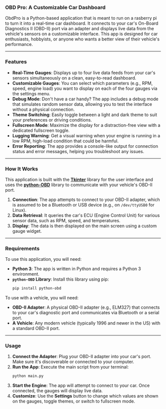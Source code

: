 ### OBD Pro: A Customizable Car Dashboard

ObdPro is a Python-based application that is meant to run on a rasberry pi to turn it into a real-time car dashboard. It connects to your car's On-Board Diagnostics II (OBD-II) port via an adapter and displays live data from the vehicle's sensors on a customizable interface. This app is designed for car enthusiasts, hobbyists, or anyone who wants a better view of their vehicle's performance.

-----

### Features

  * **Real-Time Gauges**: Displays up to four live data feeds from your car's sensors simultaneously on a clean, easy-to-read dashboard.
  * **Customizable Gauges**: You can select which parameters (e.g., RPM, speed, engine load) you want to display on each of the four gauges via the settings menu.
  * **Debug Mode**: Don't have a car handy? The app includes a debug mode that simulates random sensor data, allowing you to test the interface without a physical connection.
  * **Theme Switching**: Easily toggle between a light and dark theme to suit your preferences or driving conditions.
  * **Fullscreen Mode**: Maximize the display for a distraction-free view with a dedicated fullscreen toggle.
  * **Lugging Warning**: Get a visual warning when your engine is running in a low RPM, high-load condition that could be harmful.
  * **Error Reporting**: The app provides a console-like output for connection status and error messages, helping you troubleshoot any issues.

-----

### How It Works

This application is built with the **[Tkinter](https://docs.python.org/3/library/tkinter.html)** library for the user interface and uses the **[python-OBD](https://python-obd.readthedocs.io/en/latest/)** library to communicate with your vehicle's OBD-II port.

1.  **Connection**: The app attempts to connect to your OBD-II adapter, which is assumed to be a Bluetooth or USB device (e.g., on `/dev/ttyUSB0` for Linux).
2.  **Data Retrieval**: It queries the car's ECU (Engine Control Unit) for various sensor data, such as RPM, speed, and temperatures.
3.  **Display**: The data is then displayed on the main screen using a custom gauge widget.

-----

### Requirements

To use this application, you will need:

  * **Python 3**: The app is written in Python and requires a Python 3 environment.
  * **`python-OBD` Library**: Install this library using pip:
    ```bash
    pip install python-obd
    ```
To use with a vehicle, you will need:

  * **OBD-II Adapter**: A physical OBD-II adapter (e.g., ELM327) that connects to your car's diagnostic port and communicates via Bluetooth or a serial port.
  * **A Vehicle**: Any modern vehicle (typically 1996 and newer in the US) with a standard OBD-II port.

-----

### Usage

1.  **Connect the Adapter**: Plug your OBD-II adapter into your car's port. Make sure it's discoverable or connected to your computer.
2.  **Run the App**: Execute the main script from your terminal:
    ```bash
    python main.py
    ```
3.  **Start the Engine**: The app will attempt to connect to your car. Once connected, the gauges will display live data.
4.  **Customize**: Use the **Settings** button to change which values are shown on the gauges, toggle themes, or switch to fullscreen mode.
